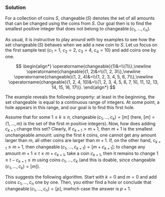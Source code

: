 
### Solution

For a collection of coins $S$, $\operatorname{changeable}(S)$ denotes the set of all amounts
that can be changed using the coins from $S$. Our goal then is to find the smallest positive integer
that does not belong to $\operatorname{changeable}(c_1, \dotsc, c_n)$.

As usual, it is instructive to play around with toy examples to see how
the set $\operatorname{changeable}(S)$ behaves when we add a new coin to $S$.
Let us focus on the first sample test ($c_1=1$, $c_2=2$, $c_3=4$, $c_4=10$) and
add coins one by one.

$$
\begin{align*}
\operatorname{changeable}(1)&=\\{1\\},\newline
\operatorname{changeable}(1, 2)&=\\{1, 2, 3\\},\newline
\operatorname{changeable}(1, 2, 4)&=\\{1, 2, 3, 4, 5, 6, 7\\},\newline
\operatorname{changeable}(1, 2, 4, 10)&=\\{1, 2, 3, 4, 5, 6, 7, 10, 11, 12, 13, 14, 15, 16, 17\\}.
\end{align*}
$$

The example reveals the following property: at least in the beginning, the set $\operatorname{changeable}$
is equal to a continuous range of integers. At some point, a hole appears in this range, and our
goal is to find this first hole.

Assume that for some $1 \le k \le n$, 
$\operatorname{changeable}(c_1, \dotsc, c_k)=[m]$
(here, $[m]=\lbrace 1, \dotsc, m \rbrace$ is the set of the first $m$ positive integers).
Now, how does adding $c_{k+1}$ change this set? Clearly, if $c_{k+1}>m+1$, then $m+1$ is the smallest
unchangeable amount: using the first $k$ coins, one cannot get any amount larger than $m$, all other coins
are larger than $m+1$. If, on the other hand, $c_{k+1} \le m+1$, then
$\operatorname{changeable}(c_1, \dotsc, c_{k+1})=[m+c_{k+1}]$: to change any amount
$m + 1 \le t \le m + c_{k+1}$, take a coin $c_{k+1}$, then it remains to change $1 \le t-c_{k+1} \le m$
using coins $c_1, \dotsc, c_k$
(and this is doable, since $\operatorname{changeable}(c_1, \dotsc, c_k)=[m]$).

This suggests the following algorithm.
Start with $k=0$ and $m=0$ and add coins
$c_1, \dotsc, c_n$ one by one.
Then, you either find a hole or conclude that
$\operatorname{changeable}(c_1, \dotsc, c_n)=[p]$, inwhich case the answer
is $p+1$.
